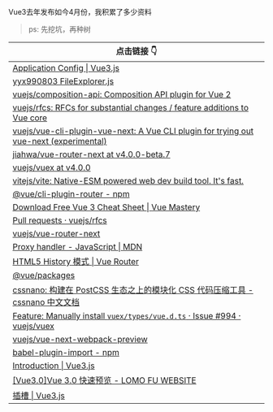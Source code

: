 Vue3去年发布如今4月份，我积累了多少资料
> ps: 先挖坑，再种树

|点击链接 👇|
|-|
|[Application Config \| Vue3.js](https://v3.vuejs.org/api/application-config.html#optionmergestrategies)|
|[yyx990803 FileExplorer.js](https://gist.github.com/yyx990803/8854f8f6a97631576c14b63c8acd8f2e)|
|[vuejs/composition-api: Composition API plugin for Vue 2](https://github.com/vuejs/composition-api/)|
|[vuejs/rfcs: RFCs for substantial changes / feature additions to Vue core](https://github.com/vuejs/rfcs)|
|[vuejs/vue-cli-plugin-vue-next: A Vue CLI plugin for trying out vue-next (experimental)](https://github.com/vuejs/vue-cli-plugin-vue-next)|
|[jiahwa/vue-router-next at v4.0.0-beta.7](https://github.com/jiahwa/vue-router-next/tree/v4.0.0-beta.7)|
|[vuejs/vuex at v4.0.0](https://github.com/vuejs/vuex/tree/4.0)|
|[vitejs/vite: Native-ESM powered web dev build tool. It's fast.](https://github.com/vitejs/vite)|
|[@vue/cli-plugin-router - npm](https://www.npmjs.com/package/@vue/cli-plugin-router)|
|[Download Free Vue 3 Cheat Sheet \| Vue Mastery](https://www.vuemastery.com/vue-3-cheat-sheet/)|
|[Pull requests · vuejs/rfcs](https://github.com/vuejs/rfcs/pulls?q=is%3Apr+is%3Amerged+label%3A3.x+label%3Arouter)|
|[vuejs/vue-router-next](https://www.gitmemory.com/vuejs/vue-router-next)|
|[Proxy handler - JavaScript \| MDN](https://developer.mozilla.org/zh-CN/docs/Web/JavaScript/Reference/Global_Objects/Proxy/handler)|
|[HTML5 History 模式 \| Vue Router](https://router.vuejs.org/zh/guide/essentials/history-mode.html#%E5%90%8E%E7%AB%AF%E9%85%8D%E7%BD%AE%E4%BE%8B%E5%AD%90)|
|[@vue/packages](https://github.com/vuejs/vue-cli/tree/dev/packages/%40vue)|
|[cssnano: 构建在 PostCSS 生态之上的模块化 CSS 代码压缩工具 - cssnano 中文文档](https://www.cssnano.cn/)|
|[Feature: Manually install `vuex/types/vue.d.ts` · Issue #994 · vuejs/vuex](https://github.com/vuejs/vuex/issues/994)|
|[vuejs/vue-next-webpack-preview](https://github.com/vuejs/vue-next-webpack-preview)|
|[babel-plugin-import - npm](https://www.npmjs.com/package/babel-plugin-import)|
|[Introduction \| Vue3.js](https://v3.vuejs.org/guide/introduction.html#what-is-vue-js)|
|[[Vue3.0]Vue 3.0 快速预览 - LOMO FU WEBSITE](https://www.lomofu.com/archives/768#reactive)|
|[插槽 \| Vue3.js](https://v3.cn.vuejs.org/guide/component-slots.html#%E7%8B%AC%E5%8D%A0%E9%BB%98%E8%AE%A4%E6%8F%92%E6%A7%BD%E7%9A%84%E7%BC%A9%E5%86%99%E8%AF%AD%E6%B3%95)|
